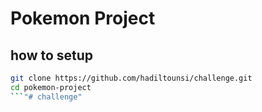 # Pokemon Project

## how to setup

```bash
git clone https://github.com/hadiltounsi/challenge.git
cd pokemon-project
```"# challenge" 
